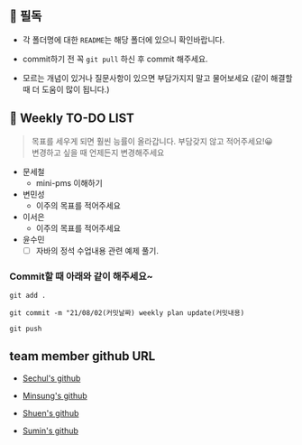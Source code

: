 ## 📍 필독

- 각 폴더명에 대한 `README`는 해당 폴더에 있으니 확인바랍니다.

- commit하기 전 꼭 `git pull` 하신 후 commit 해주세요.

- 모르는 개념이 있거나 질문사항이 있으면 부담가지지 말고 물어보세요 (같이 해결할 때 더 도움이 많이 됩니다.)


## 📁 Weekly TO-DO LIST

>목표를 세우게 되면 훨씬 능률이 올라갑니다.
부담갖지 않고 적어주세요!😀 <br>
변경하고 싶을 때 언제든지 변경해주세요


- 문세철
    - mini-pms 이해하기
- 변민성
    - 이주의 목표를 적어주세요
- 이서은
    - 이주의 목표를 적어주세요
- 윤수민
    - [ ] 자바의 정석 수업내용 관련 예제 풀기.

### Commit할 때 아래와 같이 해주세요~
```
git add .

git commit -m "21/08/02(커밋날짜) weekly plan update(커밋내용)

git push 
```

## team member github URL

- [Sechul's github](https://github.com/gooddaymsc)

- [Minsung's github](https://github.com/minsungbyun)

- [Shuen's github](https://github.com/leeseoeun)

- [Sumin's github](https://github.com/Sumin-yun)










